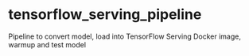 # tensorflow_serving_pipeline
Pipeline to convert model, load into TensorFlow Serving Docker image, warmup and test model
